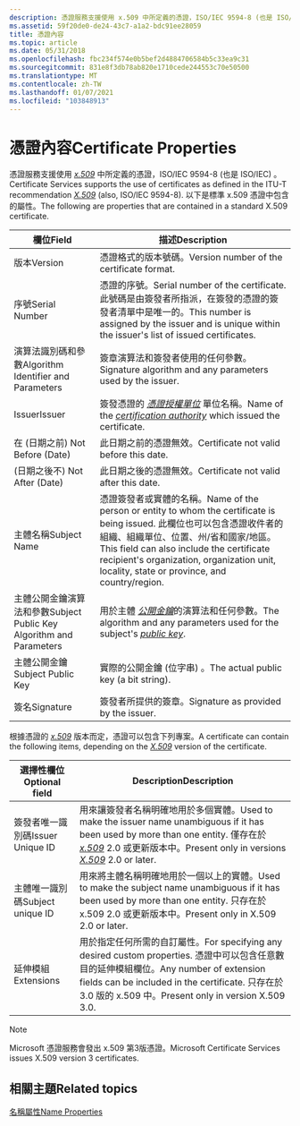 ```yaml
---
description: 憑證服務支援使用 x.509 中所定義的憑證，ISO/IEC 9594-8 (也是 ISO/IEC) 。
ms.assetid: 59f20de0-de24-43c7-a1a2-bdc91ee28059
title: 憑證內容
ms.topic: article
ms.date: 05/31/2018
ms.openlocfilehash: fbc234f574e0b5bef2d4884706584b5c33ea9c31
ms.sourcegitcommit: 831e8f3db78ab820e1710cede244553c70e50500
ms.translationtype: MT
ms.contentlocale: zh-TW
ms.lasthandoff: 01/07/2021
ms.locfileid: "103848913"
---
```

# <a name="certificate-properties"></a><span data-ttu-id="18c5d-103">憑證內容</span><span class="sxs-lookup"><span data-stu-id="18c5d-103">Certificate Properties</span></span>

<span data-ttu-id="18c5d-104">憑證服務支援使用 [*x.509*](../secgloss/x-gly.md) 中所定義的憑證，ISO/IEC 9594-8 (也是 ISO/IEC) 。</span><span class="sxs-lookup"><span data-stu-id="18c5d-104">Certificate Services supports the use of certificates as defined in the ITU-T recommendation [*X.509*](../secgloss/x-gly.md) (also, ISO/IEC 9594-8).</span></span> <span data-ttu-id="18c5d-105">以下是標準 x.509 憑證中包含的屬性。</span><span class="sxs-lookup"><span data-stu-id="18c5d-105">The following are properties that are contained in a standard X.509 certificate.</span></span>



| <span data-ttu-id="18c5d-106">欄位</span><span class="sxs-lookup"><span data-stu-id="18c5d-106">Field</span></span>                                       | <span data-ttu-id="18c5d-107">描述</span><span class="sxs-lookup"><span data-stu-id="18c5d-107">Description</span></span>                                                                                                                                                                                                     |
|---------------------------------------------|-----------------------------------------------------------------------------------------------------------------------------------------------------------------------------------------------------------------|
| <span data-ttu-id="18c5d-108">版本</span><span class="sxs-lookup"><span data-stu-id="18c5d-108">Version</span></span>                                     | <span data-ttu-id="18c5d-109">憑證格式的版本號碼。</span><span class="sxs-lookup"><span data-stu-id="18c5d-109">Version number of the certificate format.</span></span>                                                                                                                                                                       |
| <span data-ttu-id="18c5d-110">序號</span><span class="sxs-lookup"><span data-stu-id="18c5d-110">Serial Number</span></span>                               | <span data-ttu-id="18c5d-111">憑證的序號。</span><span class="sxs-lookup"><span data-stu-id="18c5d-111">Serial number of the certificate.</span></span> <span data-ttu-id="18c5d-112">此號碼是由簽發者所指派，在簽發的憑證的簽發者清單中是唯一的。</span><span class="sxs-lookup"><span data-stu-id="18c5d-112">This number is assigned by the issuer and is unique within the issuer's list of issued certificates.</span></span>                                                                          |
| <span data-ttu-id="18c5d-113">演算法識別碼和參數</span><span class="sxs-lookup"><span data-stu-id="18c5d-113">Algorithm Identifier and Parameters</span></span>         | <span data-ttu-id="18c5d-114">簽章演算法和簽發者使用的任何參數。</span><span class="sxs-lookup"><span data-stu-id="18c5d-114">Signature algorithm and any parameters used by the issuer.</span></span>                                                                                                                                                      |
| <span data-ttu-id="18c5d-115">Issuer</span><span class="sxs-lookup"><span data-stu-id="18c5d-115">Issuer</span></span>                                      | <span data-ttu-id="18c5d-116">簽發憑證的 [*憑證授權單位*](../secgloss/c-gly.md) 單位名稱。</span><span class="sxs-lookup"><span data-stu-id="18c5d-116">Name of the [*certification authority*](../secgloss/c-gly.md) which issued the certificate.</span></span>                                               |
| <span data-ttu-id="18c5d-117">在 (日期之前) </span><span class="sxs-lookup"><span data-stu-id="18c5d-117">Not Before (Date)</span></span>                           | <span data-ttu-id="18c5d-118">此日期之前的憑證無效。</span><span class="sxs-lookup"><span data-stu-id="18c5d-118">Certificate not valid before this date.</span></span>                                                                                                                                                                         |
| <span data-ttu-id="18c5d-119"> (日期之後不) </span><span class="sxs-lookup"><span data-stu-id="18c5d-119">Not After (Date)</span></span>                            | <span data-ttu-id="18c5d-120">此日期之後的憑證無效。</span><span class="sxs-lookup"><span data-stu-id="18c5d-120">Certificate not valid after this date.</span></span>                                                                                                                                                                          |
| <span data-ttu-id="18c5d-121">主體名稱</span><span class="sxs-lookup"><span data-stu-id="18c5d-121">Subject Name</span></span>                                | <span data-ttu-id="18c5d-122">憑證簽發者或實體的名稱。</span><span class="sxs-lookup"><span data-stu-id="18c5d-122">Name of the person or entity to whom the certificate is being issued.</span></span> <span data-ttu-id="18c5d-123">此欄位也可以包含憑證收件者的組織、組織單位、位置、州/省和國家/地區。</span><span class="sxs-lookup"><span data-stu-id="18c5d-123">This field can also include the certificate recipient's organization, organization unit, locality, state or province, and country/region.</span></span> |
| <span data-ttu-id="18c5d-124">主體公開金鑰演算法和參數</span><span class="sxs-lookup"><span data-stu-id="18c5d-124">Subject Public Key Algorithm and Parameters</span></span> | <span data-ttu-id="18c5d-125">用於主體 [*公開金鑰*](../secgloss/p-gly.md)的演算法和任何參數。</span><span class="sxs-lookup"><span data-stu-id="18c5d-125">The algorithm and any parameters used for the subject's [*public key*](../secgloss/p-gly.md).</span></span>                                                                       |
| <span data-ttu-id="18c5d-126">主體公開金鑰</span><span class="sxs-lookup"><span data-stu-id="18c5d-126">Subject Public Key</span></span>                          | <span data-ttu-id="18c5d-127">實際的公開金鑰 (位字串) 。</span><span class="sxs-lookup"><span data-stu-id="18c5d-127">The actual public key (a bit string).</span></span>                                                                                                                                                                           |
| <span data-ttu-id="18c5d-128">簽名</span><span class="sxs-lookup"><span data-stu-id="18c5d-128">Signature</span></span>                                   | <span data-ttu-id="18c5d-129">簽發者所提供的簽章。</span><span class="sxs-lookup"><span data-stu-id="18c5d-129">Signature as provided by the issuer.</span></span>                                                                                                                                                                            |



 

<span data-ttu-id="18c5d-130">根據憑證的 [*x.509*](../secgloss/x-gly.md) 版本而定，憑證可以包含下列專案。</span><span class="sxs-lookup"><span data-stu-id="18c5d-130">A certificate can contain the following items, depending on the [*X.509*](../secgloss/x-gly.md) version of the certificate.</span></span>



| <span data-ttu-id="18c5d-131">選擇性欄位</span><span class="sxs-lookup"><span data-stu-id="18c5d-131">Optional field</span></span>    | <span data-ttu-id="18c5d-132">Description</span><span class="sxs-lookup"><span data-stu-id="18c5d-132">Description</span></span>                                                                                                                                                                                               |
|-------------------|-----------------------------------------------------------------------------------------------------------------------------------------------------------------------------------------------------------|
| <span data-ttu-id="18c5d-133">簽發者唯一識別碼</span><span class="sxs-lookup"><span data-stu-id="18c5d-133">Issuer Unique ID</span></span>  | <span data-ttu-id="18c5d-134">用來讓簽發者名稱明確地用於多個實體。</span><span class="sxs-lookup"><span data-stu-id="18c5d-134">Used to make the issuer name unambiguous if it has been used by more than one entity.</span></span> <span data-ttu-id="18c5d-135">僅存在於 [*x.509*](../secgloss/x-gly.md) 2.0 或更新版本中。</span><span class="sxs-lookup"><span data-stu-id="18c5d-135">Present only in versions [*X.509*](../secgloss/x-gly.md) 2.0 or later.</span></span><br/> |
| <span data-ttu-id="18c5d-136">主體唯一識別碼</span><span class="sxs-lookup"><span data-stu-id="18c5d-136">Subject unique ID</span></span> | <span data-ttu-id="18c5d-137">用來將主體名稱明確地用於一個以上的實體。</span><span class="sxs-lookup"><span data-stu-id="18c5d-137">Used to make the subject name unambiguous if it has been used by more than one entity.</span></span> <span data-ttu-id="18c5d-138">只存在於 x.509 2.0 或更新版本中。</span><span class="sxs-lookup"><span data-stu-id="18c5d-138">Present only in X.509 2.0 or later.</span></span><br/>                                                                     |
| <span data-ttu-id="18c5d-139">延伸模組</span><span class="sxs-lookup"><span data-stu-id="18c5d-139">Extensions</span></span>        | <span data-ttu-id="18c5d-140">用於指定任何所需的自訂屬性。</span><span class="sxs-lookup"><span data-stu-id="18c5d-140">For specifying any desired custom properties.</span></span> <span data-ttu-id="18c5d-141">憑證中可以包含任意數目的延伸模組欄位。</span><span class="sxs-lookup"><span data-stu-id="18c5d-141">Any number of extension fields can be included in the certificate.</span></span> <span data-ttu-id="18c5d-142">只存在於3.0 版的 x.509 中。</span><span class="sxs-lookup"><span data-stu-id="18c5d-142">Present only in version X.509 3.0.</span></span><br/>                                            |



 

> [!Note]  
> <span data-ttu-id="18c5d-143">Microsoft 憑證服務會發出 x.509 第3版憑證。</span><span class="sxs-lookup"><span data-stu-id="18c5d-143">Microsoft Certificate Services issues X.509 version 3 certificates.</span></span>

 

## <a name="related-topics"></a><span data-ttu-id="18c5d-144">相關主題</span><span class="sxs-lookup"><span data-stu-id="18c5d-144">Related topics</span></span>

<dl> <dt>

[<span data-ttu-id="18c5d-145">名稱屬性</span><span class="sxs-lookup"><span data-stu-id="18c5d-145">Name Properties</span></span>](name-properties.md)
</dt> </dl>

 

 
